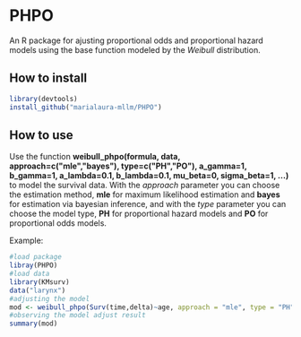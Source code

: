 # PHPO
An R package for ajusting proportional odds and proportional hazard models using the base function modeled by the *Weibull* distribution.

How to install
-------
```r
library(devtools)
install_github("marialaura-mllm/PHPO")
```

How to use
---------
Use the function **weibull_phpo(formula, data, approach=c("mle","bayes"), type=c("PH","PO"), a_gamma=1, b_gamma=1, a_lambda=0.1, 
b_lambda=0.1, mu_beta=0, sigma_beta=1, ...)** to model the survival data. With the *approach* parameter you can choose the estimation 
method, **mle** for maximum likelihood estimation and **bayes** for estimation via bayesian inference, and with the *type* parameter 
you can choose the model type, **PH** for proportional hazard models and **PO** for proportional odds models.


Example:

```r
#load package
libray(PHPO) 
#load data
library(KMsurv)
data("larynx")
#adjusting the model
mod <- weibull_phpo(Surv(time,delta)~age, approach = "mle", type = "PH", data = larynx)
#observing the model adjust result
summary(mod)
```

